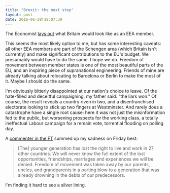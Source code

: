 ```yaml
---
title: "Brexit: the next step"
layout: post
date: 2016-06-28T18:07:39
---
```


The Economist [lays out](http://www.economist.com/news/britain/21700386-brexiteers-are-deliberately-vague-about-alternatives-european-union-membership) what Britain would look like as an EEA member.

This seems the most likely option to me, but has some interesting caveats: all other EEA members are part of the Schengen area (which Britain isn't currently) and make significant contributions to the EU's budget. We presumably would have to do the same. I hope we do. Freedom of movement between member states is one of the most beautiful parts of the EU, and an inspiring piece of supranational engineering. Friends of mine are already talking about relocating to Barcelona or Berlin to make the most of it. Maybe I should do the same.

I'm obviously bitterly disappointed at our nation's choice to leave. Of the hate-filled and deceitful campaigning, my father said: "the liars won." Of course, the result reveals a country riven in two, and a disenfranchised electorate looking to stick up two fingers at Westminster. And rarely does a catastrophe have a single root cause: here it was not just the misinformation fed to the public, but worsening prospects for the working class, a totally ineffectual Labour campaign for a remain vote, torrential flooding on polling day.

A [commenter in the FT](http://indy100.independent.co.uk/article/everyone-is-sharing-this-mournful-brexit-comment-from-the-ft-comments-section--ZypvDIKnVW) summed up my sadness on Friday best:

> [The] younger generation has lost the right to live and work in 27 other countries. We will never know the full extent of the lost opportunities, friendships, marriages and experiences we will be denied. Freedom of movement was taken away by our parents, uncles, and grandparents in a parting blow to a generation that was already drowning in the debts of our predecessors.

I'm finding it hard to see a silver lining.

